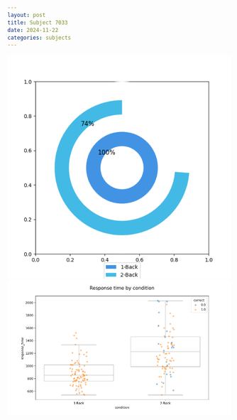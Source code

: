 ```yaml
---
layout: post
title: Subject 7033
date: 2024-11-22
categories: subjects
---
```


![](data/7033/run-9/7033_accuracy_by_condition.png)
![](data/7033/run-9/7033_response_time_by_condition.png)
